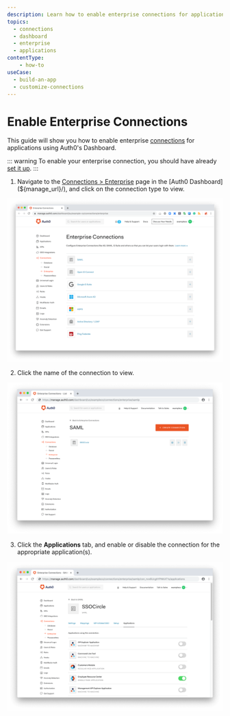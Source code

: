 ```yaml
---
description: Learn how to enable enterprise connections for applications using the Auth0 Management Dashboard.
topics:
  - connections
  - dashboard
  - enterprise
  - applications
contentType: 
    - how-to
useCase:
  - build-an-app
  - customize-connections
---
```

# Enable Enterprise Connections

This guide will show you how to enable enterprise [connections](/connections) for applications using Auth0's Dashboard.

::: warning
To enable your enterprise connection, you should have already [set it up](/connections/identity-providers-enterprise).
:::

1. Navigate to the [Connections > Enterprise](${manage_url}/#/connections/enterprise) page in the [Auth0 Dashboard](${manage_url}/), and click on the connection type to view.

![Select Connection Type](/media/articles/dashboard/connections/enterprise/conn-enterprise-list.png)

2. Click the name of the connection to view.

![Select Connection](/media/articles/dashboard/connections/enterprise/conn-enterprise-saml-list.png)

3. Click the **Applications** tab, and enable or disable the connection for the appropriate application(s).

![Enable Connection for Applications](/media/articles/dashboard/connections/enterprise/conn-enterprise-saml-applications.png)
